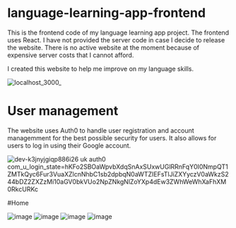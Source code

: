 # language-learning-app-frontend
This is the frontend code of my language learning app project. The frontend uses React. I have not provided the server code in case I decide to release the website. There is no active website at the moment because of expensive server costs that I cannot afford.

I created this website to help me improve on my language skills.

![localhost_3000_](https://github.com/miguel4521/language-learning-app-frontend/assets/109853127/6333d298-5f31-4b09-8ce3-0a72ec9a2ba6)

# User management
The website uses Auth0 to handle user registration and account managemment for the best possible security for users. It also allows for users to log in using their Google account.

![dev-k3jnyjgiqp886i26 uk auth0 com_u_login_state=hKFo2SBOaWpvbXdqSnAxSUxwUGlRRnFqY0I0NmpQT1ZMTkQyc6Fur3VuaXZlcnNhbC1sb2dpbqN0aWTZIEFsTlJiZXYyczV0aWkzS244bDZ2ZXZzMi10aGV0bkVUo2NpZNkgNlZoYXp4dEw3ZWhWeWhXaFhXM0RkcURKc](https://github.com/miguel4521/language-learning-app-frontend/assets/109853127/17453cd6-585a-4415-927d-8583ce564cf8)

#Home


![image](https://github.com/miguel4521/language-learning-app-frontend/assets/109853127/0869432b-4952-42d8-8aff-7231c07ef162)
![image](https://github.com/miguel4521/language-learning-app-frontend/assets/109853127/9c062782-d158-4b08-b17f-26f93f4948ba)
![image](https://github.com/miguel4521/language-learning-app-frontend/assets/109853127/e895c6b1-a896-417a-b66f-0a6b80ded243)
![image](https://github.com/miguel4521/language-learning-app-frontend/assets/109853127/004aac39-ec1b-48a1-8b34-3c263d3808ee)
